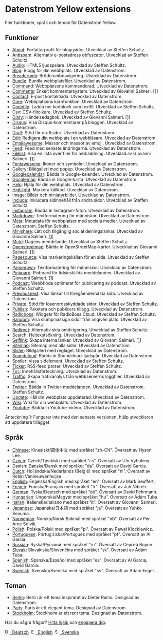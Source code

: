 # Datenstrom Yellow extensions

Fler funktioner, språk och teman för Datenstrom Yellow.

## Funktioner

* [About](https://github.com/schulle4u/yellow-extensions-schulle4u/tree/master/about):
  Författarprofil för bloggsidor. Utvecklad av Steffen Schultz.
* [Antispam](https://github.com/schulle4u/yellow-extensions-schulle4u/tree/master/antispam):
  Alternativ e-postadress obfuscator. Utvecklad av Steffen Schultz.
* [Audio](https://github.com/schulle4u/yellow-extensions-schulle4u/tree/master/audio):
  HTML5 ljudspelare. Utvecklad av Steffen Schultz.
* [Blog](https://github.com/datenstrom/yellow-extensions/tree/master/source/blog): 
  Blogg för din webbplats. Utvecklad av Datenstrom.
* [Breadcrumb](https://github.com/datenstrom/yellow-extensions/tree/master/source/breadcrumb): 
  Brödcrumbnavigering. Utvecklad av Datenstrom.
* [Bundle](https://github.com/datenstrom/yellow-extensions/tree/master/source/bundle): 
  Bundla webbplatsfiler. Utvecklad av Datenstrom.
* [Command](https://github.com/datenstrom/yellow-extensions/tree/master/source/command): 
  Webbplatsens kommandorad. Utvecklad av Datenstrom.
* [Comments](https://github.com/GiovanniSalmeri/yellow-comments):
  Enkelt kommentarsystem. Utvecklad av Giovanni Salmeri. [[1]](#funktioner-anteckningar)
* [Contact](https://github.com/datenstrom/yellow-extensions/tree/master/source/contact): 
  E-post kontaktsida. Utvecklad av Datenstrom.
* [Core](https://github.com/datenstrom/yellow-extensions/tree/master/source/core): 
  Webbplatsens kärnfunktion. Utvecklad av Datenstrom.
* [Codefile](https://github.com/schulle4u/yellow-extensions-schulle4u/tree/master/codefile): 
  Ladda ner kodblock som textfil. Utvecklad av Steffen Schultz.
* [Csv](https://github.com/schulle4u/yellow-extensions-schulle4u/tree/master/csv):
  CSV-filtolkare. Utvecklad av Steffen Schultz.
* [Diary](https://github.com/GiovanniSalmeri/yellow-diary):
  Händelsedagbok. Utvecklad av Giovanni Salmeri. [[1]](#funktioner-anteckningar)
* [Disqus](https://github.com/datenstrom/yellow-extensions/tree/master/source/disqus): 
  Visa Disqus-kommentarer på bloggen. Utvecklad av Datenstrom.
* [Draft](https://github.com/datenstrom/yellow-extensions/tree/master/source/draft): 
  Stöd för draftsidor. Utvecklad av Datenstrom.
* [Edit](https://github.com/datenstrom/yellow-extensions/tree/master/source/edit): 
  Redigera din webbplats i en webbläsare. Utvecklad av Datenstrom.
* [Emojiawesome](https://github.com/datenstrom/yellow-extensions/tree/master/source/emojiawesome): 
  Massor och massor av emoji. Utvecklad av Datenstrom.
* [Feed](https://github.com/datenstrom/yellow-extensions/tree/master/source/feed): 
  Feed med senaste ändringarna. Utvecklad av Datenstrom.
* [Filelist](https://github.com/GiovanniSalmeri/yellow-filelist):
  Visa en lista över filer för nedladdning. Utvecklad av Giovanni Salmeri. [[1]](#funktioner-anteckningar)
* [Fontawesome](https://github.com/datenstrom/yellow-extensions/tree/master/source/fontawesome): 
  Ikoner och symboler. Utvecklad av Datenstrom.
* [Gallery](https://github.com/datenstrom/yellow-extensions/tree/master/source/gallery): 
  Bildgalleri med popup. Utvecklad av Datenstrom.
* [Googlecalendar](https://github.com/datenstrom/yellow-extensions/tree/master/source/googlecalendar): 
  Bädda in Google-kalender. Utvecklad av Datenstrom.
* [Googlemap](https://github.com/datenstrom/yellow-extensions/tree/master/source/googlemap): 
  Bädda in Google-karta. Utvecklad av Datenstrom.
* [Help](https://github.com/datenstrom/yellow-extensions/tree/master/source/help): 
  Hjälp för din webbplats. Utvecklad av Datenstrom.
* [Highlight](https://github.com/datenstrom/yellow-extensions/tree/master/source/highlight): 
  Markera källkod. Utvecklad av Datenstrom.
* [Image](https://github.com/datenstrom/yellow-extensions/tree/master/source/image): 
  Bilder och miniatyrbilder. Utvecklad av Datenstrom.
* [Include](https://github.com/schulle4u/yellow-extensions-schulle4u/tree/master/include): 
  Inkludera sidinnehåll från andra sidor. Utvecklad av Steffen Schultz.
* [Instagram](https://github.com/datenstrom/yellow-extensions/tree/master/source/instagram): 
  Bädda in Instagram-foton. Utvecklad av Datenstrom.
* [Markdown](https://github.com/datenstrom/yellow-extensions/tree/master/source/markdown): 
  Textformatering för människor. Utvecklad av Datenstrom.
* [Meta](https://github.com/datenstrom/yellow-extensions/tree/master/source/meta):
  Metadata för webbplatser med sociala medier. Utvecklad av Datenstrom, Steffen Schultz.
* [Minishare](https://github.com/GiovanniSalmeri/yellow-minishare):
  Lätt och tillgänglig social delningslänkar. Utvecklad av Giovanni Salmeri. [[1]](#funktioner-anteckningar)
* [Motd](https://github.com/schulle4u/yellow-extensions-schulle4u/tree/master/motd):
  Dagens meddelande. Utvecklad av Steffen Schultz.
* [Openstreetmap](https://github.com/GiovanniSalmeri/yellow-openstreetmap):
  Bädda in OpenStreetMap-kartor. Utvecklad av Giovanni Salmeri. [[1]](#funktioner-anteckningar)
* [Pagesource](https://github.com/schulle4u/yellow-extensions-schulle4u/tree/master/pagesource): 
  Visa markeringskällan för en sida. Utvecklad av Steffen Schultz.
* [Parsedown](https://github.com/datenstrom/yellow-extensions/tree/master/source/parsedown): 
  Textformatering för människor. Utvecklad av Datenstrom.
* [Pinboard](https://github.com/GiovanniSalmeri/yellow-pinboard):
  Pinboard för tidsinställda meddelanden. Utvecklad av Giovanni Salmeri. [[1]](#funktioner-anteckningar)
* [Podcast](https://github.com/schulle4u/yellow-extensions-schulle4u/tree/master/podcast): 
  Webbflöde optimerat för publicering av podcast. Utvecklad av Steffen Schultz.
* [Previousnext](https://github.com/datenstrom/yellow-extensions/tree/master/source/previousnext): 
  Visa länkar till föregående/nästa sida. Utvecklad av Datenstrom.
* [Private](https://github.com/schulle4u/yellow-extensions-schulle4u/tree/master/private): 
  Stöd för lösenordsskyddade sidor. Utvecklad av Steffen Schultz.
* [Publish](https://github.com/datenstrom/yellow-extensions/tree/master/source/publish): 
  Paketera och publicera tillägg. Utvecklad av Datenstrom.
* [Radioboss](https://github.com/schulle4u/yellow-extensions-schulle4u/tree/master/radioboss): 
  Widgets för RadioBoss Cloud. Utvecklad av Steffen Schultz.
* [Random](https://github.com/schulle4u/yellow-extensions-schulle4u/tree/master/random): 
  Visa slumpmässiga sidor från angiven plats. Utvecklad av Steffen Schultz.
* [Redirect](https://github.com/schulle4u/yellow-extensions-schulle4u/tree/master/redirect): 
  Alternativ sida omdirigering. Utvecklad av Steffen Schultz.
* [Search](https://github.com/datenstrom/yellow-extensions/tree/master/source/search): 
  Heltekstsökning. Utvecklad av Datenstrom.
* [Selflink](https://github.com/GiovanniSalmeri/yellow-selflink):
  Skapa interna länkar. Utvecklad av Giovanni Salmeri. [[1]](#funktioner-anteckningar)
* [Sitemap](https://github.com/datenstrom/yellow-extensions/tree/master/source/sitemap): 
  Sitemap med alla sidor. Utvecklad av Datenstrom.
* [Slider](https://github.com/datenstrom/yellow-extensions/tree/master/source/slider): 
  Bildgalleri med reglaget. Utvecklad av Datenstrom.
* [Soundcloud](https://github.com/datenstrom/yellow-extensions/tree/master/source/soundcloud): 
  Bädda in Soundcloud-ljudspår. Utvecklad av Datenstrom.
* [Spoiler](https://github.com/schulle4u/yellow-extensions-schulle4u/tree/master/spoiler):
   vissa sidelement. Utvecklad av Steffen Schultz.
* [Ticker](https://github.com/schulle4u/yellow-extensions-schulle4u/tree/master/ticker): 
  RSS-feed parser. Utvecklad av Steffen Schultz.
* [Toc](https://github.com/datenstrom/yellow-extensions/tree/master/source/toc): 
  Innehållsförteckning. Utvecklad av Datenstrom.
* [Traffic](https://github.com/datenstrom/yellow-extensions/tree/master/source/traffic): 
  Skapa trafikanalys från webbserverns loggfiler. Utvecklad av Datenstrom.
* [Twitter](https://github.com/datenstrom/yellow-extensions/tree/master/source/twitter): 
  Bädda in Twitter-meddelanden. Utvecklad av Datenstrom, Steffen Schultz.
* [Update](https://github.com/datenstrom/yellow-extensions/tree/master/source/update): 
  Håll din webbplats uppdaterad. Utvecklad av Datenstrom.
* [Wiki](https://github.com/datenstrom/yellow-extensions/tree/master/source/wiki): 
  Wiki för din webbplats. Utvecklad av Datenstrom.
* [Youtube](https://github.com/datenstrom/yellow-extensions/tree/master/source/youtube): 
  Bädda in Youtube-videor. Utvecklad av Datenstrom.

<a id="funktioner-anteckningar"></a>Anteckning 1: Fungerar inte med den senaste versionen, hjälp utvecklaren att uppdatera tillägget.

## Språk

* [Chinese](https://github.com/datenstrom/yellow-extensions/tree/master/source/chinese): Kinesiskt/简体中文 med språket "zh-CN". Översatt av Hyson Lee.
* [Czech](https://github.com/datenstrom/yellow-extensions/tree/master/source/czech): Czech/Tjeckiskt med språket "cs". Översatt av Ufo Vyhuleny.
* [Danish](https://github.com/datenstrom/yellow-extensions/tree/master/source/danish): Danska/Dansk med språket "da". Översatt av David Garcia.
* [Dutch](https://github.com/datenstrom/yellow-extensions/tree/master/source/dutch): Holländska/Nederlands (België) med språket "nl". Översatt av Robin Vannieuwenhuijse.
* [English](https://github.com/datenstrom/yellow-extensions/tree/master/source/english): Engelska/English med språket "en". Översatt av Mark Seuffert.
* [French](https://github.com/datenstrom/yellow-extensions/tree/master/source/french): Franska/Français med språket "fr". Översatt av Juh Nibreh.
* [German](https://github.com/datenstrom/yellow-extensions/tree/master/source/german): Tyska/Deutsch med språket "de". Översatt av David Fehrmann.
* [Hungarian](https://github.com/datenstrom/yellow-extensions/tree/master/source/hungarian): Ungerska/Magyar med språket "hu". Översatt av Ádám Tuba.
* [Italian](https://github.com/datenstrom/yellow-extensions/tree/master/source/italian): Italienska/Italiano med språket "it". Översatt av Giovanni Salmeri.
* [Japanese](https://github.com/datenstrom/yellow-extensions/tree/master/source/japanese): Japanska/日本語 med språket "ja". Översatt av Yuhko Senuma.
* [Norwegian](https://github.com/datenstrom/yellow-extensions/tree/master/source/norwegian): Norska/Norsk Bokmål med språket "nb". Översatt av Per Arne Solvik.
* [Polish](https://github.com/datenstrom/yellow-extensions/tree/master/source/polish): Polska/Polski med språket "pl". Översatt av Paweł Klockiewicz.
* [Portuguese](https://github.com/datenstrom/yellow-extensions/tree/master/source/portuguese): Portugisiska/Português med språket "pt". Översatt av Al Garcia.
* [Russian](https://github.com/datenstrom/yellow-extensions/tree/master/source/russian): Ryska/Русский med språket "ru". Översatt av Сергей Ворон.
* [Slovak](https://github.com/datenstrom/yellow-extensions/tree/master/source/slovak): Slovakiska/Slovenčina med språket "sk". Översatt av Ádám Tuba.
* [Spanish](https://github.com/datenstrom/yellow-extensions/tree/master/source/spanish): Spanska/Español med språket "es". Översatt av Al Garcia, David Garcia.
* [Swedish](https://github.com/datenstrom/yellow-extensions/tree/master/source/swedish): Svenska/Svenska med språket "sv". Översatt av Adam Engel.

## Teman

* [Berlin](https://github.com/datenstrom/yellow-extensions/tree/master/source/berlin): 
  Berlin är ett tema inspirerat av Dieter Rams. Designad av Datenstrom.
* [Paris](https://github.com/datenstrom/yellow-extensions/tree/master/source/paris): 
  Paris är ett elegant tema. Designad av Datenstrom.
* [Stockholm](https://github.com/datenstrom/yellow-extensions/tree/master/source/stockholm): 
  Stockholm är ett rent tema. Designad av Datenstrom.

Har du några frågor? [Hitta hjälp](https://datenstrom.se/yellow/help/) och [engagera dig](https://datenstrom.se/yellow/help/contributing-guidelines).

<p>
<a href="README-de.md"><img src="https://raw.githubusercontent.com/datenstrom/yellow-extensions/master/source/help/language-de.png" width="15" height="15" alt="Deutsch">&nbsp; Deutsch</a>&nbsp;
<a href="README.md"><img src="https://raw.githubusercontent.com/datenstrom/yellow-extensions/master/source/help/language-en.png" width="15" height="15" alt="English">&nbsp; English</a>&nbsp;
<a href="README-sv.md"><img src="https://raw.githubusercontent.com/datenstrom/yellow-extensions/master/source/help/language-sv.png" width="15" height="15" alt="Svenska">&nbsp; Svenska</a>&nbsp;
</p>
